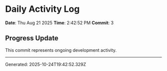 # Daily Activity Log

**Date**: Thu Aug 21 2025
**Time**: 2:42:52 PM
**Commit**: 3

## Progress Update

This commit represents ongoing development activity.

---
Generated: 2025-10-24T19:42:52.329Z
